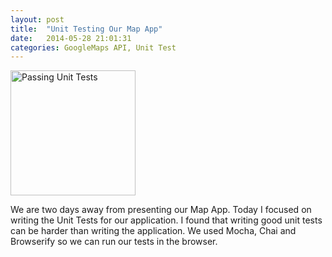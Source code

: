 ```yaml
---
layout: post
title:  "Unit Testing Our Map App"
date:   2014-05-28 21:01:31
categories: GoogleMaps API, Unit Test
---
```


<img src="http://scontent-b.cdninstagram.com/hphotos-ash/t51.2885-15/10349655_1450385085208631_179416221_n.jpg" width="200" height="200" alt="Passing Unit Tests">

We are two days away from presenting our Map App. Today I focused on writing the Unit Tests for our application. I found that writing good unit tests can be harder than writing the application. We used Mocha, Chai and Browserify so we can run our tests in the browser.
